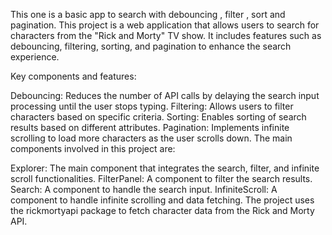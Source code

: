 This one is a basic app to search with debouncing , filter , sort and pagination.
This project is a web application that allows users to search for characters from the "Rick and Morty" TV show. It includes features such as debouncing, filtering, sorting, and pagination to enhance the search experience.

Key components and features:

Debouncing: Reduces the number of API calls by delaying the search input processing until the user stops typing.
Filtering: Allows users to filter characters based on specific criteria.
Sorting: Enables sorting of search results based on different attributes.
Pagination: Implements infinite scrolling to load more characters as the user scrolls down.
The main components involved in this project are:

Explorer: The main component that integrates the search, filter, and infinite scroll functionalities.
FilterPanel: A component to filter the search results.
Search: A component to handle the search input.
InfiniteScroll: A component to handle infinite scrolling and data fetching.
The project uses the rickmortyapi package to fetch character data from the Rick and Morty API.
